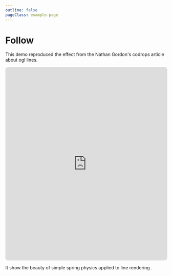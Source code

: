 ```yaml
---
outline: false
pageClass: example-page
---
```


# Follow

This demo reproduced the effect from the Nathan Gordon's codrops article about ogl lines. 

<iframe src="https://meshlines.netlify.app/examples/follow?noMenu" width="100%" height="600" style="border: 1px solid #ddd; border-radius: 8px;"></iframe>

It show the beauty of simple spring physics applied to line rendering .
